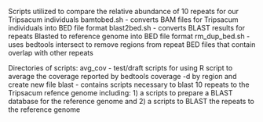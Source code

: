 Scripts utilized to compare the relative abundance of 10 repeats for our Tripsacum individuals 
bamtobed.sh - converts BAM files for Tripsacum individuals into BED file format 
blast2bed.sh - converts BLAST results for repeats Blasted to reference genome into BED file format 
rm_dup_bed.sh - uses bedtools intersect to remove regions from repeat BED files that contain overlap with other repeats

Directories of scripts:
avg_cov - test/draft scripts for using R script to average the coverage reported by bedtools coverage -d by region and create new file
blast - contains scripts necessary to blast 10 repeats to the Tripsacum refence genome including: 1) a scripts to prepare a BLAST database for the reference genome and 2) a scripts to BLAST the repeats to the reference genome 
